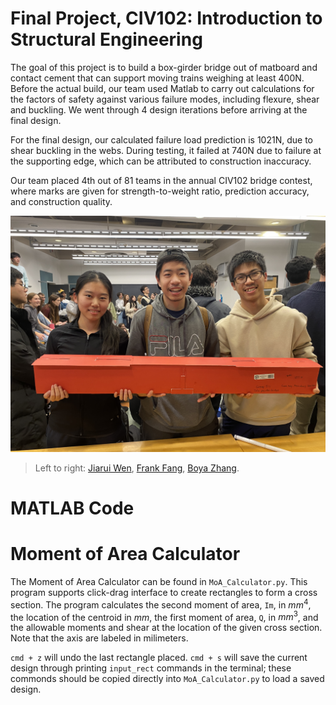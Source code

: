 # Final Project, CIV102: Introduction to Structural Engineering

The goal of this project is to build a box-girder bridge out of matboard and contact cement that can support moving trains weighing at least 400N. Before the actual build, our team used Matlab to carry out calculations for the factors of safety against various failure modes, including flexure, shear and buckling. We went through 4 design iterations before arriving at the final design.   

For the final design, our calculated failure load prediction is 1021N, due to shear buckling in the webs. During testing, it failed at 740N due to failure at the supporting edge, which can be attributed to construction inaccuracy.   

Our team placed 4th out of 81 teams in the annual CIV102 bridge contest, where marks are given for strength-to-weight ratio, prediction accuracy, and construction quality.  

![gp](IMG_5297.JPG)

> Left to right: [Jiarui Wen](https://github.com/jiarui-wen), [Frank Fang](https://github.com/FaFaFrankie), [Boya Zhang](https://github.com/BoyaZhangNB). <!--Note: We wrote a failure load of 399N on the bridge (the first test is 400N), even though the calculations gave us 1021N, because we didn't have confidence in our construction quality. However, the bridge ended up surviving much longer than we expected! -->

# MATLAB Code


# Moment of Area Calculator

The Moment of Area Calculator can be found in `MoA_Calculator.py`. This program supports click-drag interface to create rectangles to form a cross section. The program calculates the second moment of area, `Im`, in $mm^4$, the location of the centroid in $mm$, the first moment of area, `Q`, in $mm^3$, and the allowable moments and shear at the location of the given cross section. Note that the axis are labeled in milimeters.

`cmd + z` will undo the last rectangle placed.
`cmd + s` will save the current design through printing `input_rect` commands in the terminal; these commonds should be copied directly into `MoA_Calculator.py` to load a saved design.

